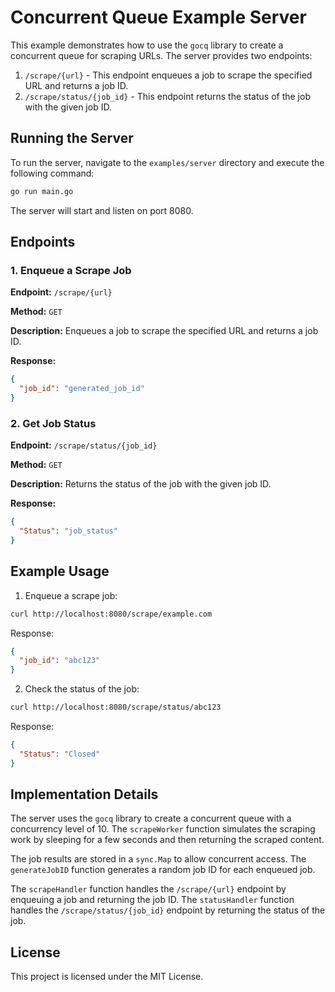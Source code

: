 # Concurrent Queue Example Server

This example demonstrates how to use the `gocq` library to create a concurrent queue for scraping URLs. The server provides two endpoints:

1. `/scrape/{url}` - This endpoint enqueues a job to scrape the specified URL and returns a job ID.
2. `/scrape/status/{job_id}` - This endpoint returns the status of the job with the given job ID.

## Running the Server

To run the server, navigate to the `examples/server` directory and execute the following command:

```sh
go run main.go
```

The server will start and listen on port 8080.

## Endpoints

### 1. Enqueue a Scrape Job

**Endpoint:** `/scrape/{url}`

**Method:** `GET`

**Description:** Enqueues a job to scrape the specified URL and returns a job ID.

**Response:**

```json
{
  "job_id": "generated_job_id"
}
```

### 2. Get Job Status

**Endpoint:** `/scrape/status/{job_id}`

**Method:** `GET`

**Description:** Returns the status of the job with the given job ID.

**Response:**

```json
{
  "Status": "job_status"
}
```

## Example Usage

1. Enqueue a scrape job:

```sh
curl http://localhost:8080/scrape/example.com
```

Response:

```json
{
  "job_id": "abc123"
}
```

2. Check the status of the job:

```sh
curl http://localhost:8080/scrape/status/abc123
```

Response:

```json
{
  "Status": "Closed"
}
```

## Implementation Details

The server uses the `gocq` library to create a concurrent queue with a concurrency level of 10. The `scrapeWorker` function simulates the scraping work by sleeping for a few seconds and then returning the scraped content.

The job results are stored in a `sync.Map` to allow concurrent access. The `generateJobID` function generates a random job ID for each enqueued job.

The `scrapeHandler` function handles the `/scrape/{url}` endpoint by enqueuing a job and returning the job ID. The `statusHandler` function handles the `/scrape/status/{job_id}` endpoint by returning the status of the job.

## License

This project is licensed under the MIT License.
